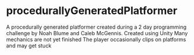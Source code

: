 # procedurallyGeneratedPlatformer
A procedurally generated platformer created during a 2 day programming challenge by Noah Blume and Caleb McGennis.
Created using Unity
Many mechanics are not yet finished
The player occasionally clips on platforms and may get stuck
